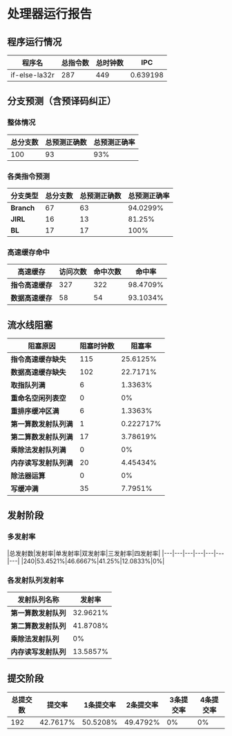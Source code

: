 # 处理器运行报告
## 程序运行情况
|程序名|总指令数|总时钟数|IPC|
|---|---|---|---|
|if-else-la32r|287|449|0.639198|

## 分支预测（含预译码纠正）
### 整体情况
|总分支数|总预测正确数|总预测正确率|
|---|---|---|
|100|93|93%|

### 各类指令预测
|分支类型|总分支数|总预测正确数|总预测正确率|
|---|---|---|---|
|**Branch**| 67 | 63 | 94.0299%|
|**JIRL**| 16 | 13 | 81.25%|
|**BL**| 17 | 17 | 100%|

### 高速缓存命中
|高速缓存|访问次数|命中次数|命中率|
|---|---|---|---|
|**指令高速缓存**| 327 | 322 | 98.4709%|
|**数据高速缓存**| 58 | 54 | 93.1034%|
## 流水线阻塞
|阻塞原因|阻塞时钟数|阻塞率|
|---|---|---|
|**指令高速缓存缺失**| 115 | 25.6125%|
|**数据高速缓存缺失**| 102 | 22.7171%|
|**取指队列满**| 6 | 1.3363%|
|**重命名空闲列表空**|0 | 0%|
|**重排序缓冲区满**|6 | 1.3363%|
|**第一算数发射队列满**|1 | 0.222717%|
|**第二算数发射队列满**|17 | 3.78619%|
|**乘除法发射队列满**|0 | 0%|
|**内存读写发射队列满**|20 | 4.45434%|
|**除法器运算**|0 | 0%|
|**写缓冲满**|35 | 7.7951%|

## 发射阶段
### 多发射率
|总发射数|发射率|单发射率|双发射率|三发射率|四发射率|
|---|---|---|---|---|---|---|
|240|53.4521%|46.6667%|41.25%|12.0833%|0%|

### 各发射队列发射率
|发射队列名称|发射率|
|---|---|
|**第一算数发射队列**|32.9621%|
|**第二算数发射队列**|41.8708%|
|**乘除法发射队列**|0%|
|**内存读写发射队列**|13.5857%|

## 提交阶段
|总提交数|提交率|1条提交率|2条提交率|3条提交率|4条提交率|
|---|---|---|---|---|---|
|192|42.7617%|50.5208%|49.4792%|0%|0%|
